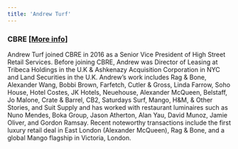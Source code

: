 ```yaml
---
title: 'Andrew Turf'
---
```


<h3 class="page-subtitle">CBRE <a class="sm" href="https://www.cbre.com/people-and-offices/andrew-turf">[More info]</a></h3>
Andrew Turf joined CBRE in 2016 as a Senior Vice President of High Street Retail Services. Before joining CBRE, Andrew was Director of Leasing at Tribeca Holdings in the U.K & Ashkenazy Acquisition Corporation in NYC and Land Securities in the U.K. Andrew’s work includes Rag & Bone, Alexander Wang, Bobbi Brown, Farfetch, Cutler & Gross, Linda Farrow, Soho House, Hotel Costes, JK Hotels, Neuehouse, Alexander McQueen, Belstaff, Jo Malone, Crate & Barrel, CB2, Saturdays Surf, Mango, H&M, & Other Stories, and Suit Supply and has worked with restaurant luminaires such as Nuno Mendes, Boka Group, Jason Atherton, Alan Yau, David Munoz, Jamie Oliver, and Gordon Ramsay. Recent noteworthy transactions include the first luxury retail deal in East London (Alexander McQueen), Rag & Bone, and a global Mango flagship in Victoria, London.
